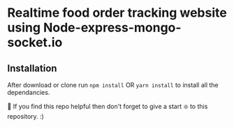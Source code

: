 # Realtime food order tracking website using Node-express-mongo-socket.io




## Installation 
After download or clone run `npm install` OR `yarn install` to install all the dependancies.

🙏 If you find this repo helpful then don't forget to give a start ❇️ to this repository. :)
